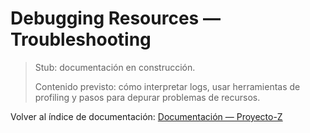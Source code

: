 # Debugging Resources — Troubleshooting

> Stub: documentación en construcción.
>
> Contenido previsto: cómo interpretar logs, usar herramientas de profiling y pasos para depurar problemas de recursos.

Volver al índice de documentación: [Documentación — Proyecto-Z](../README.md)
